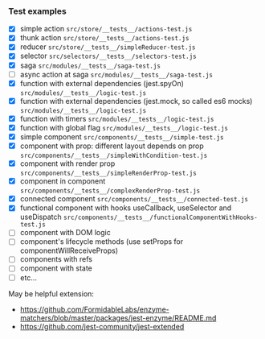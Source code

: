 ### Test examples
- [x] simple action `src/store/__tests__/actions-test.js`
- [x] thunk action `src/store/__tests__/actions-test.js`
- [x] reducer `src/store/__tests__/simpleReducer-test.js`
- [x] selector `src/selectors/__tests__/selectors-test.js`
- [x] saga `src/modules/__tests__/saga-test.js`
- [ ] async action at saga `src/modules/__tests__/saga-test.js`
- [x] function with external dependencies (jest.spyOn) `src/modules/__tests__/logic-test.js`
- [x] function with external dependencies (jest.mock, so called es6 mocks) `src/modules/__tests__/logic-test.js`
- [x] function with timers `src/modules/__tests__/logic-test.js`
- [x] function with global flag `src/modules/__tests__/logic-test.js`
- [x] simple component `src/components/__tests__/simple-test.js`
- [x] component with prop: different layout depends on prop `src/components/__tests__/simpleWithCondition-test.js`
- [x] component with render prop `src/components/__tests__/simpleRenderProp-test.js`
- [x] component in component `src/components/__tests__/complexRenderProp-test.js`
- [x] connected component `src/components/__tests__/connected-test.js`
- [x] functional component with hooks useCallback, useSelector and useDispatch `src/components/__tests__/functionalComponentWithHooks-test.js`
- [ ] component with DOM logic
- [ ] component's lifecycle methods (use setProps for componentWillReceiveProps)
- [ ] components with refs
- [ ] component with state
- [ ] etc...

May be helpful extension:
- https://github.com/FormidableLabs/enzyme-matchers/blob/master/packages/jest-enzyme/README.md
- https://github.com/jest-community/jest-extended
